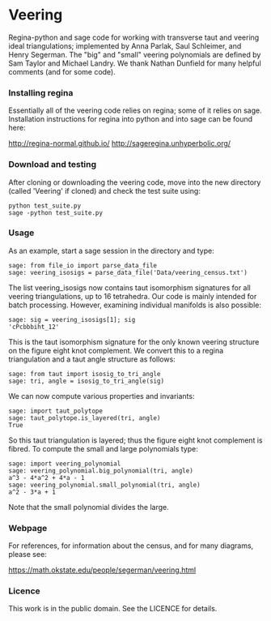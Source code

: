 # Veering

Regina-python and sage code for working with transverse taut and
veering ideal triangulations; implemented by Anna Parlak, Saul
Schleimer, and Henry Segerman.  The "big" and "small" veering
polynomials are defined by Sam Taylor and Michael Landry.  We thank
Nathan Dunfield for many helpful comments (and for some code).

### Installing regina

Essentially all of the veering code relies on regina; some of it
relies on sage.  Installation instructions for regina into python and
into sage can be found here:

http://regina-normal.github.io/
http://sageregina.unhyperbolic.org/

### Download and testing

After cloning or downloading the veering code, move into the new
directory (called 'Veering' if cloned) and check the test suite using:

    python test_suite.py
    sage -python test_suite.py

### Usage

As an example, start a sage session in the directory and type:

    sage: from file_io import parse_data_file
    sage: veering_isosigs = parse_data_file('Data/veering_census.txt')

The list veering_isosigs now contains taut isomorphism signatures for
all veering triangulations, up to 16 tetrahedra.  Our code is mainly
intended for batch processing.  However, examining individual
manifolds is also possible:

    sage: sig = veering_isosigs[1]; sig
    'cPcbbbiht_12'

This is the taut isomorphism signature for the only known veering
structure on the figure eight knot complement.  We convert this to a
regina triangulation and a taut angle structure as follows:

    sage: from taut import isosig_to_tri_angle
    sage: tri, angle = isosig_to_tri_angle(sig)

We can now compute various properties and invariants:

    sage: import taut_polytope
    sage: taut_polytope.is_layered(tri, angle)
    True

So this taut triangulation is layered; thus the figure eight knot
complement is fibred.  To compute the small and large polynomials
type:

    sage: import veering_polynomial
    sage: veering_polynomial.big_polynomial(tri, angle)
    a^3 - 4*a^2 + 4*a - 1
    sage: veering_polynomial.small_polynomial(tri, angle)
    a^2 - 3*a + 1

Note that the small polynomial divides the large.

### Webpage

For references, for information about the census, and for many
diagrams, please see:

https://math.okstate.edu/people/segerman/veering.html

### Licence

This work is in the public domain.  See the LICENCE for details.
